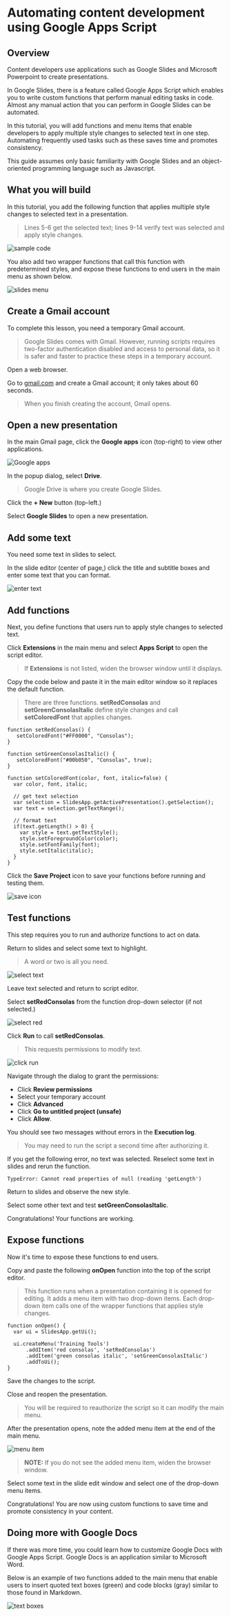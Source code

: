 # Automating content development using Google Apps Script


## Overview

Content developers use applications such as Google Slides and Microsoft Powerpoint to create presentations. 

In Google Slides, there is a feature called Google Apps Script which enables you to write custom functions that perform manual editing tasks in code. Almost any manual action that you can perform in Google Slides can be automated.

In this tutorial, you will add functions and menu items that enable developers to apply multiple style changes to selected text in one step. Automating frequently used tasks such as these saves time and promotes consistency.

This guide assumes only basic familiarity with Google Slides and an object-oriented programming language such as Javascript. 



## What you will build

In this tutorial, you add the following function that applies multiple style changes to selected text in a presentation.

> Lines 5-6 get the selected text; lines 9-14 verify text was selected and apply style changes. 

![sample code](./images/01-sample-code.png)

You also add two wrapper functions that call this function with predetermined styles, and expose these functions to end users in the main menu as shown below.

![slides menu](./images/28-slides-menu.png)


## Create a Gmail account

To complete this lesson, you need a temporary Gmail account. 

> Google Slides comes with Gmail.  However, running scripts requires two-factor authentication disabled and access to personal data, so it is safer and faster to practice these steps in a temporary account.

Open a web browser.

Go to [gmail.com](https://gmail.google.com/) and create a Gmail account; it only takes about 60 seconds.

> When you finish creating the account, Gmail opens.

## Open a new presentation

In the main Gmail page, click the **Google apps** icon (top-right) to view other applications.

![Google apps](./images/02-gapps-selector.png)

In the popup dialog, select **Drive**.

> Google Drive is where you create Google Slides.

Click the **+ New** button (top-left.)

Select **Google Slides** to open a new presentation.

## Add some text

You need some text in slides to select.

In the slide editor (center of page,) click the title and subtitle boxes and enter some text that you can format.

![enter text](./images/04-enter-text.png)

## Add functions

Next, you define functions that users run to apply style changes to selected text.

Click **Extensions** in the main menu and select **Apps Script** to open the script editor. 

> If **Extensions** is not listed, widen the browser window until it displays.

Copy the code below and paste it in the main editor window so it replaces the default function.

> There are three functions. **setRedConsolas** and **setGreenConsolasItalic** define style changes and call **setColoredFont** that applies changes.

```
function setRedConsolas() {
   setColoredFont("#FF0000", "Consolas");
}

function setGreenConsolasItalic() {
   setColoredFont("#00b050", "Consolas", true);
}

function setColoredFont(color, font, italic=false) {
  var color, font, italic;
  
  // get text selection
  var selection = SlidesApp.getActivePresentation().getSelection();
  var text = selection.getTextRange();

  // format text
  if(text.getLength() > 0) {
    var style = text.getTextStyle();
    style.setForegroundColor(color);
    style.setFontFamily(font);
    style.setItalic(italic);
  }
}
```

Click the **Save Project** icon to save your functions before running and testing them.

![save icon](./images/08-save-icon.png)


## Test functions

This step requires you to run and authorize functions to act on data.

Return to slides and select some text to highlight.

> A word or two is all you need.

![select text](./images/09-select-text.png)

Leave text selected and return to script editor.

Select **setRedConsolas** from the function drop-down selector (if not selected.)

![select red](./images/10-select-red.png)

Click **Run** to call **setRedConsolas**. 

> This requests permissions to modify text.

![click run](./images/11-click-run.png)

Navigate through the dialog to grant the permissions:
- Click **Review permissions**
- Select your temporary account
- Click **Advanced**
- Click **Go to untitled project (unsafe)**
- Click **Allow**.

You should see two messages without errors in the **Execution log**.

> You may need to run the script a second time after authorizing it.

If you get the following error, no text was selected. Reselect some text in slides and rerun the function.

```
TypeError: Cannot read properties of null (reading 'getLength')
```

Return to slides and observe the new style.

Select some other text and test **setGreenConsolasItalic**.

Congratulations! Your functions are working.


## Expose functions

Now it's time to expose these functions to end users.

Copy and paste the following **onOpen** function into the top of the script editor.

> This function runs when a presentation containing it is opened for editing. It adds a menu item with two drop-down items. Each drop-down item calls one of the wrapper functions that applies style changes.

```
function onOpen() {
  var ui = SlidesApp.getUi();
  
  ui.createMenu('Training Tools')
      .addItem('red consolas', 'setRedConsolas')
      .addItem('green consolas italic', 'setGreenConsolasItalic')
      .addToUi();
}
```

Save the changes to the script. 

Close and reopen the presentation.

> You will be required to reauthorize the script so it can modify the main menu.

After the presentation opens, note the added menu item at the end of the main menu. 

![menu item](./images/28-slides-menu.png)

> **NOTE:** If you do not see the added menu item, widen the browser window.

Select some text in the slide edit window and select one of the drop-down menu items.

Congratulations! You are now using custom functions to save time and promote consistency in your content.

## Doing more with Google Docs

If there was more time, you could learn how to customize Google Docs with Google Apps Script. Google Docs is an application similar to Microsoft Word.

Below is an example of two functions added to the main menu that enable users to insert quoted text boxes (green) and code blocks (gray) similar to those found in Markdown.

![text boxes](./images/30-docs-menu.png)


